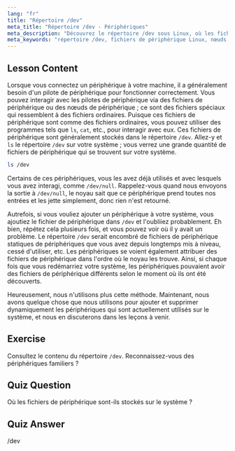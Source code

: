 ```yaml
---
lang: "fr"
title: "Répertoire /dev"
meta_title: "Répertoire /dev - Périphériques"
meta_description: "Découvrez le répertoire /dev sous Linux, où les fichiers de périphérique sont stockés. Comprenez les nœuds de périphérique et comment interagir avec eux. Explorez /dev avec ls. Guide pour débutants Linux."
meta_keywords: "répertoire /dev, fichiers de périphérique Linux, nœuds de périphérique, tutoriel Linux, ls /dev, débutant Linux, guide Linux"
---
```


## Lesson Content

Lorsque vous connectez un périphérique à votre machine, il a généralement besoin d'un pilote de périphérique pour fonctionner correctement. Vous pouvez interagir avec les pilotes de périphérique via des fichiers de périphérique ou des nœuds de périphérique ; ce sont des fichiers spéciaux qui ressemblent à des fichiers ordinaires. Puisque ces fichiers de périphérique sont comme des fichiers ordinaires, vous pouvez utiliser des programmes tels que `ls`, `cat`, etc., pour interagir avec eux. Ces fichiers de périphérique sont généralement stockés dans le répertoire `/dev`. Allez-y et `ls` le répertoire `/dev` sur votre système ; vous verrez une grande quantité de fichiers de périphérique qui se trouvent sur votre système.

```bash
ls /dev
```

Certains de ces périphériques, vous les avez déjà utilisés et avec lesquels vous avez interagi, comme `/dev/null`. Rappelez-vous quand nous envoyons la sortie à `/dev/null`, le noyau sait que ce périphérique prend toutes nos entrées et les jette simplement, donc rien n'est retourné.

Autrefois, si vous vouliez ajouter un périphérique à votre système, vous ajoutiez le fichier de périphérique dans `/dev` et l'oubliiez probablement. Eh bien, répétez cela plusieurs fois, et vous pouvez voir où il y avait un problème. Le répertoire `/dev` serait encombré de fichiers de périphérique statiques de périphériques que vous avez depuis longtemps mis à niveau, cessé d'utiliser, etc. Les périphériques se voient également attribuer des fichiers de périphérique dans l'ordre où le noyau les trouve. Ainsi, si chaque fois que vous redémarriez votre système, les périphériques pouvaient avoir des fichiers de périphérique différents selon le moment où ils ont été découverts.

Heureusement, nous n'utilisons plus cette méthode. Maintenant, nous avons quelque chose que nous utilisons pour ajouter et supprimer dynamiquement les périphériques qui sont actuellement utilisés sur le système, et nous en discuterons dans les leçons à venir.

## Exercise

Consultez le contenu du répertoire `/dev`. Reconnaissez-vous des périphériques familiers ?

## Quiz Question

Où les fichiers de périphérique sont-ils stockés sur le système ?

## Quiz Answer

/dev
